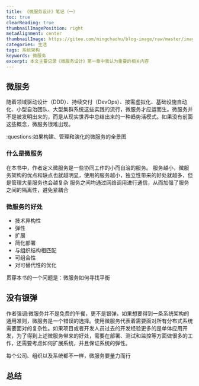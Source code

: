 ```yaml
---
title: 《微服务设计》笔记（一）
toc: true
clearReading: true
thumbnailImagePosition: right
metaAlignment: center
thumbnailImage: https://gitee.com/mingchaohu/blog-image/raw/master/image/s28626997.jpg
categories: 生活
tags: 系统架构
keywords: 微服务
excerpt: 本文主要记录《微服务设计》第一章中我认为重要的相关内容
---
```

## 微服务

随着领域驱动设计（DDD）、持续交付（DevOps）、按需虚拟化、基础设施自动化、小型自治团队、大型集群系统这些实践的流行，微服务才应运而生。微服务并不是被发明出来的，而是从现实世界中总结出来的一种趋势活模式。如果没有前面这些概念，微服务很难出现。

:questions:如果构建、管理和演化的微服务的全景图

### 什么是微服务
在本书中，作者定义微服务是一些协同工作的小而自治的服务。
服务越小，微服务架构的优点和缺点也就越明显，使用的服务越小，独立性带来的好处就越多，但是管理大量服务也会越复杂
服务之间均通过网络调用进行通信，从而加强了服务之间的隔离性，避免紧耦合

### 微服务的好处

- 技术异构性
- 弹性
- 扩展
- 简化部署
- 与组织结构相匹配
- 可组合性
- 对可替代性的优化

贯穿本书的一个问题是：微服务如何寻找平衡

## 没有银弹
作者强调:微服务并不是免费的午餐，更不是银弹，如果想要得到一条系统架构的通用准则，微服务是一个错误的选择。使用微服务代表着需要面对所有分布式系统需要面对的复杂性。如果项目或者开发人员过去的开发经验更多的是单体应用开发，为了得到上述微服务带来的好处，需要在部署、测试和监控等方面做很多的工作，还需要考虑如何扩展系统，并且保证系统的弹性。

每个公司、组织以及系统都不一样，微服务要量力而行

## 总结
